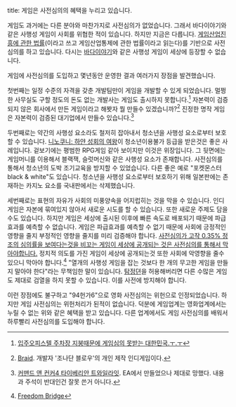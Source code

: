 title: 게임은 사전심의의 혜택을 누리고 있습니다.

게임도 과거에는 다른 분야와 마찬가지로 사전심의가 없었습니다. 
그래서 바다이야기와 같은 사행성 게임이 사회를 위협한 적이 있습니다. 
하지만 지금은 다릅니다. 
[게임산업진흥에 관한 법률][게임산업진흥에 관한 법률](이라고 쓰고 게임산업통제에 관한 법률이라고 읽는다)를 기반으로 사전심의를 하고 있습니다. 
다시는 [바다이야기][바다이야기]와 같은 사행성 게임이 세상에 등장할 수 없습니다.

게임에 사전심의를 도입하고 몇년동안 운영한 결과 여러가지 장점을 발견했습니다.

첫번째는 일정 수준의 자격을 갖춘 개발팀만이 게임을 개발할 수 있게 되었습니다. 
멀쩡한 사무실도 구할 정도의 돈도 없는 개발사는 게임도 출시하지 못합니다.[^오피스텔지붕] 
자본력이 검증되지 않은 회사에서 만든 게임이라고 해봣자 뭘 만들수 있겠습니까?[^braid] 
진정한 명작 게임은 자본력이 검증된 대기업에서 만들수 있습니다.[^cnc4]

두번째로는 약간의 사행성 요소라도 철저히 잡아내서 청소년을 사행성 요소로부터 보호할 수 있습니다. 
[니노쿠니: 하얀 성회의 여왕][니노쿠니]이 청소년이용불가 등급을 받은것은 좋은 사례입니다. 
겉보기에는 평범한 RPG게임 같아 보이지만 이것은 위장입니다. 
그 뒷면에는 게임머니를 이용해서 블랙잭, 슬럿머신와 같은 사행성 요소가 존재합니다. 
사전심의를 통해서 청소년의 도박 조기교육을 방지할 수 있었습니다. 
다른 좋은 예로 "포켓몬스터 black & white"도 있습니다. 
청소년을 사행성 요소로부터 보호하기 위해 일본판에는 존재하는 카지노 요소를 국내판에서는 삭제했습니다.

세번째로는 표현의 자유가 사회의 미풍양속을 어지럽히는 것을 막을 수 있습니다.
인디게임은 자본에 묶여있지 않아서 새로운 시도를 할 수 있습니다. 
또한 새로운 주제도 담을 수도 있습니다. 
하지만 게임은 세상에 출시된 이후에 빠른 속도로 배포되기 때문에 파급효과를 예측할 수 없습니다. 
게임은 파급효과를 예측할 수 없기 때문에 사회에 긍정적인 영향을 줄지 부정적인 영향을 줄지를 미리 검증해야 합니다.
[사전심의가 고작 0.35% 정조의 심의률을 보여다는것을 비꼬는 게임이 세상에 공개되는 것은 사전심의를 통해서 막아야합니다.][grbt] 
정치적 의도를 가진 게임이 세상에 공개되는것 또한 사회에 악영향을 줄수있으니 막아야 합니다.[^freedom-bridge]
"열개의 사행성 게임을 잡는 것보다 한 개의 무고한 게임을 만들지 말아야 한다"라는 무책임한 말이 있습니다. 
[탐정뎐][탐정뎐]을 허용해버리면 다른 수많은 게임도 제대로 검열을 하지 못할 수 있습니다. 
이를 사전에 방지해야 합니다. 

이런 장점에도 불구하고 "94헌가6"으로 영화 사전심의는 위헌으로 인정되었습니다. 
하지만 게임 사전심의는 위헌처리가 된적이 없습니다. 
덕분에 게임업계는 영화업계에서는 누릴 수 없는 위와 같은 혜택을 받고 있습니다. 
다른 업계에서도 게임 사전심의를 배워서 하루빨리 사전심의를 도입해야 합니다.

[^오피스텔지붕]: [입주오피스텔 주차장 지붕때문에 게임심의 못받는 대한민국.ㅜ.ㅜ][오피스텔지붕]
[^braid]: [Braid][braid]. 개발자 '조나단 블로우'의 개인 제작 인디게임이다.
[^cnc4]: [커맨드 앤 컨커4 타이베리안 트와일라잇][cnc4]. EA에서 만들었으나 제대로 망했다. 내용과 주석이 반대인건 잘못 쓴거 아니다.
[^freedom-bridge]: [Freedom Bridge][freedom-bridge]

[게임산업진흥에 관한 법률]: http://www.law.go.kr/%EB%B2%95%EB%A0%B9/%EA%B2%8C%EC%9E%84%EC%82%B0%EC%97%85%EC%A7%84%ED%9D%A5%EC%97%90%20%EA%B4%80%ED%95%9C%20%EB%B2%95%EB%A5%A0
[바다이야기]: http://rigvedawiki.net/r1/wiki.php/%EB%B0%94%EB%8B%A4%EC%9D%B4%EC%95%BC%EA%B8%B0
[탐정뎐]: http://rigvedawiki.net/r1/wiki.php/%ED%83%90%EC%A0%95%EB%8E%90
[니노쿠니]: https://www.grb.or.kr/Statistics/Popup/Pop_ReasonInfo.aspx?4f802ef6ac3607c0aedba6a933b62221cecd98f227eaeaf17ed258610ac557e8
[오피스텔지붕]: http://dvdprime.donga.com/bbs/view.asp?major=ME&minor=E1&master_id=40&bbsfword_id=&master_sel=&fword_sel=&SortMethod=&SearchCondition=&SearchConditionTxt=&bbslist_id=1846609&page=1
[braid]: http://rigvedawiki.net/r1/wiki.php/Braid
[cnc4]: http://rigvedawiki.net/r1/wiki.php/%EC%BB%A4%EB%A7%A8%EB%93%9C%20%EC%95%A4%20%EC%BB%A8%EC%BB%A44%20%ED%83%80%EC%9D%B4%EB%B2%A0%EB%A6%AC%EC%95%88%20%ED%8A%B8%EC%99%80%EC%9D%BC%EB%9D%BC%EC%9E%87
[grbt]: http://www.heartcomplex.net/blogs/entry/%EC%82%AC%ED%9B%84%EA%B2%80%ED%86%A0-GRBT-Game-Rating-Board-Tycoon
[freedom-bridge]: http://www.necessarygames.com/my-games/freedom-bridge
